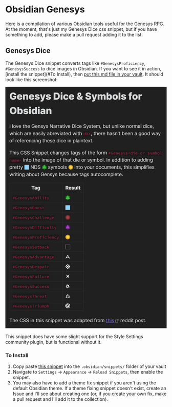 # Obsidian Genesys

Here is a compilation of various Obsidian tools useful for the Genesys RPG. At the moment, that's just my Genesys Dice css snippet, but if you have something to add, please make a pull request adding it to the list. 

## Genesys Dice

The Genesys Dice snippet converts tags like `#GenesysProficiency`, `#GenesysSuccess` to dice images in Obsidian. If you want to see it in action, [install the snippet](#To Install), then [put this md file in your vault](./examples/GenesysDiceExample.md). It should look like this screenshot:

<a href="./examples/GenesysDiceExample.md"><img src="./examples/GenesysDiceExample.png"></a>

This snippet does have some slight support for the Style Settings community plugin, but is functional without it.

### To Install

1. Copy paste [this snippet](./snippets/GenesysDice/GenesysDice.css) into the `.obsidian/snippets/` folder of your vault
2. Navigate to `Settings` → `Appearance` → `Reload Snippets`, then enable the snippet.
3. You may also have to add a theme fix snippet if you aren't using the default Obsidian theme. If a theme fixing snippet doesn't exist, create an Issue and I'll see about creating one (or, if you create your own fix, make a pull request and I'll add it to the collection).
